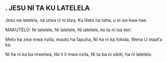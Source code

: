 ## . JESU NI TA KU LATELELA

Jesu na latelela, na utwa U ni biza,
Ka lilato na taha, u ni ise kwa hae.

MAKUTELO:
Ni latelele, Ni latelele,
Ni latelele, ko ta ni isa ten’.


Meto ha zwa mwa nzila, mautu ha fapuha,
Ni ha ni ka fokola, Wena U maat’a ka.


Ni ha ni ka ba mwelwa, libi li li mwa nzila,
Ni ta ba ni sibiti, ha ni latelela.

